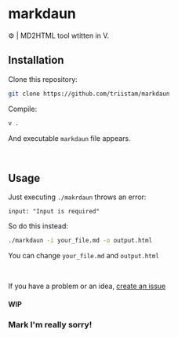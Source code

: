 # markdaun
⚙️ | MD2HTML tool wtitten in V.

## Installation
Clone this repository:
```bash
git clone https://github.com/triistam/markdaun
```
Compile:
```bash
v .
```

And executable `markdaun` file appears.

<br>

## Usage
Just executing `./makrdaun` throws an error:
```
input: "Input is required"
```

So do this instead:
```bash
./markdaun -i your_file.md -o output.html
```

You can change `your_file.md` and `output.html`

<br>

If you have a problem or an idea, [create an issue](https://github.com/user6879/markdaun/issues/)
#### WIP
### Mark I'm really sorry!
